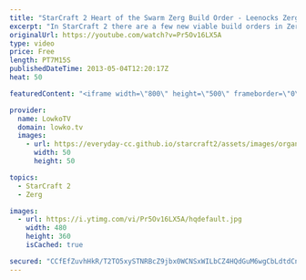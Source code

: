 ```yaml
---
title: "StarCraft 2 Heart of the Swarm Zerg Build Order - Leenocks Zergling Ultralisk Queen Strategy"
excerpt: "In StarCraft 2 there are a few new viable build orders in Zerg versus Protoss. In this episode of StarCraft 2 Heart of the Swarm study we take a look at a build order that Leenock recently executed during the Dreamhack StarCraft 2 event versus players such as NaNiwa.  Zerg Build Order 15hatch 16pool"
originalUrl: https://youtube.com/watch?v=Pr5Ov16LX5A
type: video
price: Free
length: PT7M15S
publishedDateTime: 2013-05-04T12:20:17Z
heat: 50

featuredContent: "<iframe width=\"800\" height=\"500\" frameborder=\"0\" src=\"https://www.youtube.com/embed/Pr5Ov16LX5A\" allow=\"accelerometer; autoplay; encrypted-media; gyroscope; picture-in-picture\" allowfullscreen></iframe>"

provider:
  name: LowkoTV
  domain: lowko.tv
  images:
    - url: https://everyday-cc.github.io/starcraft2/assets/images/organizations/lowko.tv-50x50.jpg
      width: 50
      height: 50

topics:
  - StarCraft 2
  - Zerg

images:
  - url: https://i.ytimg.com/vi/Pr5Ov16LX5A/hqdefault.jpg
    width: 480
    height: 360
    isCached: true

secured: "CCfEfZuvhHkR/T2TO5xySTNRBcZ9jbx0WCNSxWILbCZ4HQdGuM6wgCbLdtdCnm6ih4+QRQgq8ZMC1TRHPZdAxccJ2rYHprBaTzr4YnrTIY3EleYkRIV19qKE5q58dt0QqYWXvRdk96pGyIDBeWuke6r0pJpM3Y9NKHAkp3SdUTKCnpcjUWOx/fd8PXiOU3PGELOekOnsQW4e1sswxEflrd5H5yVG5RiWNAcJbMIR+FlwvV2rGPlpSvXD9Ke5h745J+xq84enTtn0eOj3hN9v5y0u+wV9vA3/ylm39RNwSOr+fLar2IMjMq5Bbh9tuuJi5qujjRUdITmlBhKqMMq1VVfzpgM6O7fY4M5O3zSXpf5LutYRs4bwwVI+/OkzfZb4057KazddEkngMJNIlXzduCCNWaH1oMhHpsWziPWccU8=;gn7QA3HwYiCUYicW5ygoxA=="
---
```


